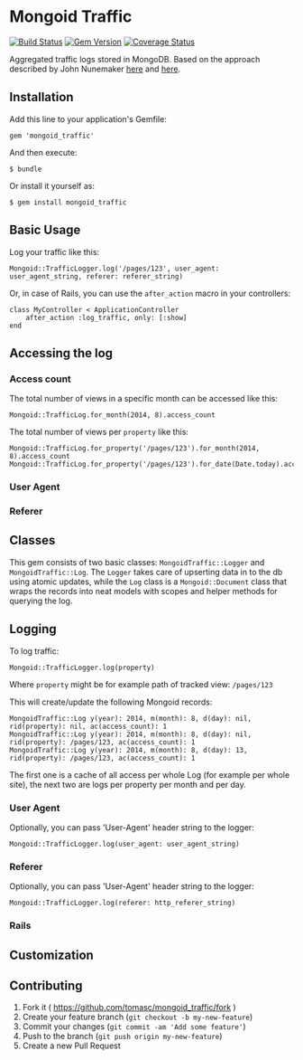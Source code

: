# Mongoid Traffic

[![Build Status](https://travis-ci.org/tomasc/mongoid_traffic.svg)](https://travis-ci.org/tomasc/mongoid_traffic) [![Gem Version](https://badge.fury.io/rb/mongoid_traffic.svg)](http://badge.fury.io/rb/mongoid_traffic) [![Coverage Status](https://img.shields.io/coveralls/tomasc/mongoid_traffic.svg)](https://coveralls.io/r/tomasc/mongoid_traffic)

Aggregated traffic logs stored in MongoDB. Based on the approach described by John Nunemaker [here](http://www.railstips.org/blog/archives/2011/06/28/counters-everywhere/) and [here](http://www.railstips.org/blog/archives/2011/07/31/counters-everywhere-part-2/).

## Installation

Add this line to your application's Gemfile:

	gem 'mongoid_traffic'

And then execute:

	$ bundle

Or install it yourself as:

	$ gem install mongoid_traffic

## Basic Usage

Log your traffic like this:

	Mongoid::TrafficLogger.log('/pages/123', user_agent: user_agent_string, referer: referer_string)

Or, in case of Rails, you can use the `after_action` macro in your controllers:

	class MyController < ApplicationController
		after_action :log_traffic, only: [:show]
	end

## Accessing the log

### Access count

The total number of views in a specific month can be accessed like this:

	Mongoid::TrafficLog.for_month(2014, 8).access_count

The total number of views per `property` like this:

	Mongoid::TrafficLog.for_property('/pages/123').for_month(2014, 8).access_count
	Mongoid::TrafficLog.for_property('/pages/123').for_date(Date.today).access_count

### User Agent

### Referer

## Classes

This gem consists of two basic classes: `MongoidTraffic::Logger` and `MongoidTraffic::Log`. The `Logger` takes care of upserting data in to the db using atomic updates, while the `Log` class is a `Mongoid::Document` class that wraps the records into neat models with scopes and helper methods for querying the log.

## Logging

To log traffic:

	Mongoid::TrafficLogger.log(property)

Where `property` might be for example path of tracked view: `/pages/123`

This will create/update the following Mongoid records:

	MongoidTraffic::Log y(year): 2014, m(month): 8, d(day): nil, rid(property): nil, ac(access_count): 1
	MongoidTraffic::Log y(year): 2014, m(month): 8, d(day): nil, rid(property): /pages/123, ac(access_count): 1
	MongoidTraffic::Log y(year): 2014, m(month): 8, d(day): 13, rid(property): /pages/123, ac(access_count): 1

The first one is a cache of all access per whole Log (for example per whole site), the next two are logs per property per month and per day.

### User Agent

Optionally, you can pass 'User-Agent' header string to the logger:

	Mongoid::TrafficLogger.log(user_agent: user_agent_string)

### Referer

Optionally, you can pass 'User-Agent' header string to the logger:

	Mongoid::TrafficLogger.log(referer: http_referer_string)

### Rails

## Customization

## Contributing

1. Fork it ( https://github.com/tomasc/mongoid_traffic/fork )
2. Create your feature branch (`git checkout -b my-new-feature`)
3. Commit your changes (`git commit -am 'Add some feature'`)
4. Push to the branch (`git push origin my-new-feature`)
5. Create a new Pull Request
